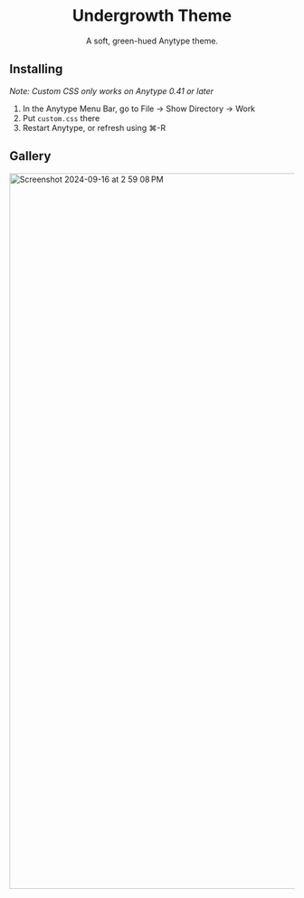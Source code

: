 <p align="center">
    <h1 align="center">Undergrowth Theme</h1>
    <p align="center">A soft, green-hued Anytype theme.</p>
</p>

## Installing
*Note: Custom CSS only works on Anytype 0.41 or later*

1. In the Anytype Menu Bar, go to File -> Show Directory -> Work
2. Put `custom.css` there
3. Restart Anytype, or refresh using ⌘-R

## Gallery
<img width="1266" alt="Screenshot 2024-09-16 at 2 59 08 PM" src="https://github.com/user-attachments/assets/69270e41-9e48-43a5-927a-2dac9d7c3f79">
